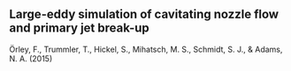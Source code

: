 ## Large-eddy simulation of cavitating nozzle flow and primary jet break-up 
 
Örley, F., Trummler, T., Hickel, S., Mihatsch, M. S., Schmidt, S. J., & Adams, N. A. (2015)
